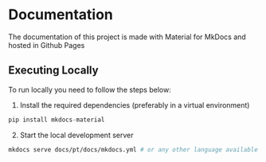 # Documentation

The documentation of this project is made with Material for MkDocs and hosted in Github Pages

## Executing Locally

To run locally you need to follow the steps below:

1. Install the required dependencies (preferably in a virtual environment)

```python
pip install mkdocs-material 
```

2. Start the local development server

```sh
mkdocs serve docs/pt/docs/mkdocs.yml # or any other language available
```
